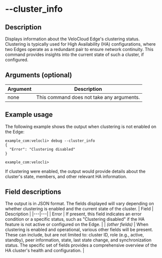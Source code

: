 #	--cluster_info

##	Description
Displays information about the VeloCloud Edge's clustering status. Clustering is typically used for High Availability (HA) configurations, where two Edges operate as a redundant pair to ensure network continuity. This command provides insights into the current state of such a cluster, if configured.

##  Arguments (optional)
| Argument | Description |
|---|---|
| none | This command does not take any arguments. |

##  Example usage
The following example shows the output when clustering is not enabled on the Edge:
```
example_com:velocli> debug --cluster_info
{
  "Error": "Clustering disabled"
}

example_com:velocli>
```
If clustering were enabled, the output would provide details about the cluster's state, members, and other relevant HA information.

##  Field descriptions
The output is in JSON format. The fields displayed will vary depending on whether clustering is enabled and the current state of the cluster.
| Field | Description |
|---|---|
| Error | If present, this field indicates an error condition or a specific status, such as "Clustering disabled" if the HA feature is not active or configured on the Edge. |
| *(other fields)* | When clustering is enabled and operational, various other fields will be present. These can include, but are not limited to: cluster ID, role (e.g., active, standby), peer information, state, last state change, and synchronization status. The specific set of fields provides a comprehensive overview of the HA cluster's health and configuration. |